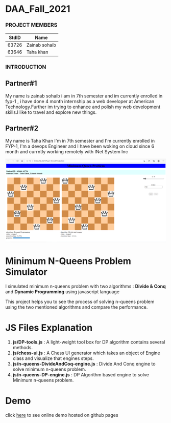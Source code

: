 # DAA_Fall_2021
### PROJECT MEMBERS
StdID | Name
------------ | -------------
63726 | Zainab sohaib
63646 | Taha khan
### INTRODUCTION
## Partner#1
My name is zainab sohaib i am in 7th semester and im currently enrolled in fyp-1 , i have done 4 month internship as a web developer at American Technology.Further im trying to enhance and polish my web development skills.I like to travel and explore new things.
## Partner#2
My name is Taha Khan I'm in 7th semester and I'm currently enrolled in FYP-1, I'm a devops Engineer and I have been woking on cloud since 6 month and currntly working remotely with INet System Inc

![Demo](Phase1-DnCvsDP/demo.png "demo")

# Minimum N-Queens Problem Simulator
I simulated minimum n-queens problem with two algorithms : **Divide & Conq** and **Dynamic Programming** using javascript language

This project helps you to see the process of solving n-queens problem using the two mentioned algorithms and compare the performance.

# JS Files Explanation
1. **js/DP-tools.js** : A light-weight tool box for DP algorithm contains several methods.
2. **js/chess-ui.js** : A Chess UI generator which takes an object of Engine class and visualize that engines steps.
3. **js/n-queens-DivideAndCoq-engine.js** : Divide And Conq engine to solve minimum n-queens problem.
4. **js/n-queens-DP-engine.js** : DP Algorithm based engine to solve Minimum n-queens problem.
# Demo
click [here](https://scintelligencia.com/taha/) to see online demo hosted on github pages

